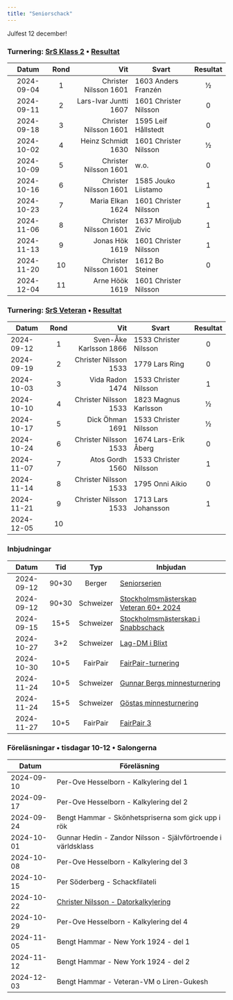 ```yaml
---
title: "Seniorschack"
---
```


<red>Julfest 12 december!</red>

### Turnering: [SrS Klass 2](https://www.seniorschackstockholm.se/htmfiler/Inbjudan_seniorserien_h%C3%B6sten_2024.pdf) • [Resultat](https://member.schack.se/ShowTournamentServlet?id=14509)

|Datum|Rond|Vit|Svart|Resultat|
|:-:|:-:|-:|-|:-:|
|<old>2024-09-04</old>|<old>1</old>|<old>Christer Nilsson 1601</old>|<old>1603 Anders Franzén</old>|<old>½</old>|
|<old>2024-09-11</old>|<old>2</old>|<old>Lars-Ivar Juntti 1607</old>|<old>1601 Christer Nilsson</old>|<old>0</old>|
|<old>2024-09-18</old>|<old>3</old>|<old>Christer Nilsson 1601</old>|<old>1595 Leif Hållstedt</old>|<old>0</old>|
|<old>2024-10-02</old>|<old>4</old>|<old>Heinz Schmidt 1630</old>|<old>1601 Christer Nilsson</old>|<old>½</old>|
|<old>2024-10-09</old>|<old>5</old>|<old>Christer Nilsson 1601</old>|<old>w.o.</old>|<old>0</old>|
|<old>2024-10-16</old>|<old>6</old>|<old>Christer Nilsson 1601</old>|<old>1585 Jouko Liistamo</old>|<old>1</old>|
|<old>2024-10-23</old>|<old>7</old>|<old>Maria Elkan 1624</old>|<old>1601 Christer Nilsson</old>|<old>1</old>|
|<old>2024-11-06</old>|<old>8</old>|<old>Christer Nilsson 1601</old>|<old>1637 Miroljub Zivic</old>|<old>1</old>|
|<old>2024-11-13</old>|<old>9</old>|<old>Jonas Hök 1619</old>|<old>1601 Christer Nilsson</old>|<old>1</old>|
|<old>2024-11-20</old>|<old>10</old>|<old>Christer Nilsson 1601</old>|<old>1612 Bo Steiner</old>|<old>0</old>|
|2024-12-04|11|Arne Höök 1619|1601 Christer Nilsson||

### Turnering: [SrS Veteran](https://www.seniorschackstockholm.se/htmfiler/Inbjudan_SthMVet60+_2024.pdf) • [Resultat](https://chess-results.com/tnr990477.aspx?lan=6&art=4)

Datum|Rond|Vit|Svart|Resultat|
|-|:-:|-:|-|:-:|
|<old>2024-09-12</old>|<old>1</old>|<old>Sven-Åke Karlsson 1866</old>|<old>1533 Christer Nilsson</old>|<old>0</old>|
|<old>2024-09-19</old>|<old>2</old>|<old>Christer Nilsson 1533</old>|<old>1779 Lars Ring</old>|<old>0</old>|
|<old>2024-10-03</old>|<old>3</old>|<old>Vida Radon 1474</old>|<old>1533 Christer Nilsson</old>|<old>1</old>|
|<old>2024-10-10</old>|<old>4</old>|<old>Christer Nilsson 1533</old>|<old>1823 Magnus Karlsson</old>|<old>½</old>|
|<old>2024-10-17</old>|<old>5</old>|<old>Dick Öhman 1691</old>|<old>1533 Christer Nilsson</old>|<old>½</old>|
|<old>2024-10-24</old>|<old>6</old>|<old>Christer Nilsson 1533</old>|<old>1674 Lars-Erik Åberg</old>|<o>0</old>|
|<old>2024-11-07</old>|<old>7</old>|<old>Atos Gordh 1560</old>|<old>1533 Christer Nilsson</old>|<old>1</old>|
|<old>2024-11-14</old>|<old>8</old>|<old>Christer Nilsson 1533</old>|<old>1795 Onni Aikio</old>|<old>0</old>|
|<old>2024-11-21</old>|<old>9</old>|<old>Christer Nilsson 1533</old>|<old>1713 Lars Johansson</old>|<old>1</old>|
|2024-12-05|10|||||

### Inbjudningar

|Datum|Tid|Typ|Inbjudan|
|:-:|:-:|:-:|-|
|<old>2024-09-12</old>|<old>90+30</old>|<old>Berger</old>|<old>[Seniorserien](https://www.seniorschackstockholm.se/htmfiler/Inbjudan_seniorserien_h%C3%B6sten_2024.pdf)</old>|
|<old>2024-09-12</old>|<old>90+30</old>|<old>Schweizer</old>|<old>[Stockholmsmästerskap Veteran 60+ 2024](https://www.seniorschackstockholm.se/htmfiler/Inbjudan_SthMVet60+_2024.pdf)</old>|
|<old>2024-09-15</old>|<old>15+5</old>|<old>Schweizer</old>|<old>[Stockholmsmästerskap i Snabbschack](https://www.stockholmsschack.se/wp-content/uploads024/07/Inbjudan_Stockholmsmasterskapet_i_Snabbschack_2024.pdf)</old>|
|<old>2024-10-27</old>|<old>3+2</old>|<old>Schweizer</old>|<old>[Lag-DM i Blixt](https://www.stockholmsschack.se/wp-content/uploads/2024/07/Inbjudan_Lag_DM_blixt_2024.pdf)</old>|
|<old>2024-10-30</old>|<old>10+5</old>|<old>FairPair</old>|<d>[FairPair-turnering](https://www.seniorschackstockholm.se/htmfiler/FairPair_Inbjudan_2.pdf)</old>|
|<old>2024-11-24</old>|<old>10+5</old>|<old>Schweizer</old>|<old>[Gunnar Bergs minnesturnering](https://www.seniorschackstockholm.se/htmfiler/Inbjudan_Gunnar_Bergs_Minnesturnering_2024.pdf)</old>|
|<old>2024-11-24</old>|<old>15+5</old>|<old>Schweizer</old>|<old>[Göstas minnesturnering](https://www.seniorschackstockholm.se/htmfiler/Inbjudan_Gostas_minnesturnering_2024.pdf)</old>|
|2024-11-27|10+5|FairPair|[FairPair 3](Kalender/FairPa_-_Inbjudan_3.pdf)|### Föreläsningar • tisdagar 10-12 • Salongerna

### Föreläsningar • tisdagar 10-12 • Salongerna

|Datum|Föreläsning|
|-|-|
|<old>2024-09-10</old>|<old>Per-Ove Hesselborn - Kalkylering del 1</old>|
|<old>2024-09-17</old>|<old>Per-Ove Hesselborn - Kalkylering del 2</old>|
|<old>2024-09-24</old>|<old>Bengt Hammar - Skönhetspriserna som gick upp i rök</old>|
|<old>2024-10-01</old>|<old>Gunnar Hedin - Zandor Nilsson - Självförtroende i världsklass</old>|
|<old>2024-10-08</old>|<old>Per-Ove Hesselborn - Kalkylering del 3</old>|
|<old>2024-10-15</old>|<old>Per Söderberg - Schackfilateli</old>|
|<old>2024-10-22</old>|<old>[Christer Nilsson - Datorkalkylering](../../Xperiment/Föredrag/Datorkalkylering)</old>|
|<old>2024-10-29</old>|<old>Per-Ove Hesselborn - Kalkylering del 4</old>|
|<old>2024-11-05</old>|<old>Bengt Hammar - New York 1924 - del 1</old>|
|<old>2024-11-12</old>|<old>Bengt Hammar - New York 1924 - del 2</old>|
|2024-12-03|Bengt Hammar - Veteran-VM o Liren-Gukesh|

